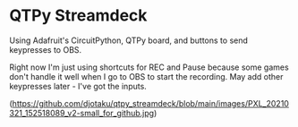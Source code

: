 # QTPy Streamdeck

Using Adafruit's CircuitPython, QTPy board, and buttons to send keypresses to OBS.

Right now I'm just using shortcuts for REC and Pause because some games don't handle it well when I go to OBS to start the recording. May add other keypresses later - I've got the inputs.

(https://github.com/djotaku/qtpy_streamdeck/blob/main/images/PXL_20210321_152518089_v2-small_for_github.jpg)
